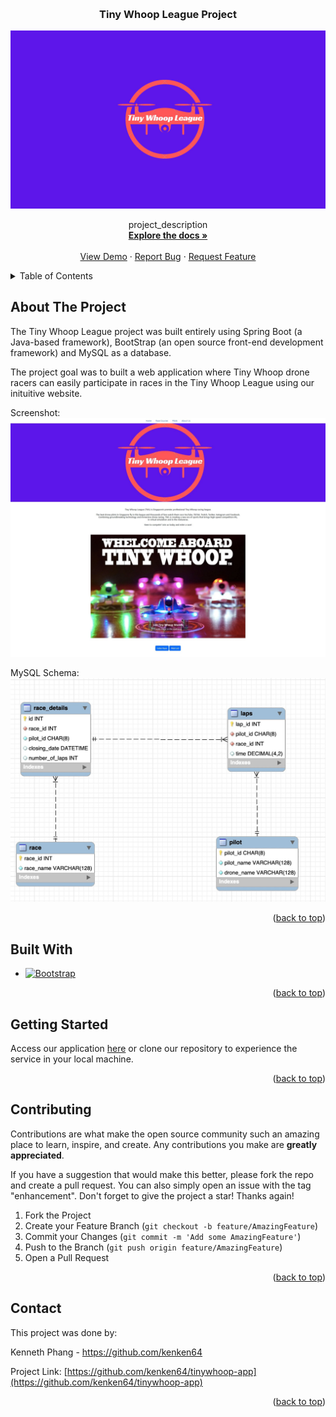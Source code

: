 <a name="readme-top"></a>

<!-- PROJECT LOGO -->
<br />
<div align="center">
  
    
  </a>

<h3 align="center">Tiny Whoop League Project</h3>
  <img src="src\main\resources\static\images\TinyWhoopLogo.png" alt="Logo">
  <p align="center">
    project_description
    <br />
    <a href="https://github.com/daryl-goh/tinywhoopproject"><strong>Explore the docs »</strong></a>
    <br />
    <br />
    <a href="https://rambunctious-glass-production.up.railway.app/">View Demo</a>
    ·
    <a href="https://github.com/daryl-goh/tinywhoopproject/issues">Report Bug</a>
    ·
    <a href="https://github.com/daryl-goh/tinywhoopproject/issues">Request Feature</a>
  </p>
</div>



<!-- TABLE OF CONTENTS -->
<details>
  <summary>Table of Contents</summary>
  <ol>
    <li><a href="#about-the-project">About The Project</a></li>
    <li><a href="#built-with">Built With</a></li>
    <li><a href="#getting-started">Getting Started</a></li>
    <li><a href="#contributing">Contributing</a></li>
    <li><a href="#contact">Contact</a></li>
  </ol>
</details>



<!-- ABOUT THE PROJECT -->
## About The Project

The Tiny Whoop League project was built entirely using Spring Boot (a Java-based framework), BootStrap (an open source front-end development framework) and MySQL as a database.

The project goal was to built a web application where Tiny Whoop drone racers can easily participate in races in the Tiny Whoop League using our inituitive website.


Screenshot: <img src="src\main\resources\static\images\TinyWhoopWebCapture.jpeg" alt="Product Screenshot">

MySQL Schema: <img src="src\main\resources\static\images\Schema.jpeg" alt="Schema">


<p align="right">(<a href="#readme-top">back to top</a>)</p>



<!-- BUILT WITH -->
## Built With


* [![Bootstrap][Bootstrap.com]][Bootstrap-url]


<p align="right">(<a href="#readme-top">back to top</a>)</p>



<!-- GETTING STARTED -->
## Getting Started

Access our application <a href="https://rambunctious-glass-production.up.railway.app/">here</a> or clone our repository to experience the service in your local machine.

<p align="right">(<a href="#readme-top">back to top</a>)</p>



<!-- CONTRIBUTING -->
## Contributing

Contributions are what make the open source community such an amazing place to learn, inspire, and create. Any contributions you make are **greatly appreciated**.

If you have a suggestion that would make this better, please fork the repo and create a pull request. You can also simply open an issue with the tag "enhancement".
Don't forget to give the project a star! Thanks again!

1. Fork the Project
2. Create your Feature Branch (`git checkout -b feature/AmazingFeature`)
3. Commit your Changes (`git commit -m 'Add some AmazingFeature'`)
4. Push to the Branch (`git push origin feature/AmazingFeature`)
5. Open a Pull Request

<p align="right">(<a href="#readme-top">back to top</a>)</p>



<!-- CONTACT -->
## Contact
This project was done by:

Kenneth Phang - https://github.com/kenken64  


Project Link: [https://github.com/kenken64/tinywhoop-app](https://github.com/kenken64/tinywhoop-app)

<p align="right">(<a href="#readme-top">back to top</a>)</p>






<!-- MARKDOWN LINKS & IMAGES -->
[Bootstrap.com]: https://img.shields.io/badge/Bootstrap-563D7C?style=for-the-badge&logo=bootstrap&logoColor=white
[Bootstrap-url]: https://getbootstrap.com
